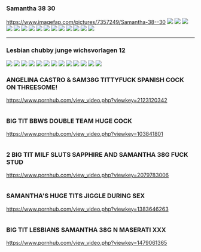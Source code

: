 ### Samantha 38 30
https://www.imagefap.com/pictures/7357249/Samantha-38--30
![](https://x.imagefapusercontent.com/u/Bill-75/7357249/325142643/Samantha_38___30_3394pp_samantha38gg-101.jpg)
![](https://x.imagefapusercontent.com/u/Bill-75/7357249/1891033982/Samantha_38___30_3394pp_samantha38gg-102.jpg)
![](https://x.imagefapusercontent.com/u/Bill-75/7357249/473703319/Samantha_38___30_3394pp_samantha38gg-103.jpg)
![](https://x.imagefapusercontent.com/u/Bill-75/7357249/840311001/Samantha_38___30_3394pp_samantha38gg-106.jpg)
![](https://x.imagefapusercontent.com/u/Bill-75/7357249/1588898707/Samantha_38___30_3394pp_samantha38gg-107.jpg)
![](https://x.imagefapusercontent.com/u/Bill-75/7357249/1105849453/Samantha_38___30_3394pp_samantha38gg-108.jpg)
![](https://x.imagefapusercontent.com/u/Bill-75/7357249/702898926/Samantha_38___30_3394pp_samantha38gg-111.jpg)
![](https://x.imagefapusercontent.com/u/Bill-75/7357249/780650322/Samantha_38___30_3394pp_samantha38gg-112.jpg)
![](https://x.imagefapusercontent.com/u/Bill-75/7357249/216465443/Samantha_38___30_3394pp_samantha38gg-113.jpg)
![](https://x.imagefapusercontent.com/u/Bill-75/7357249/1437092175/Samantha_38___30_3394pp_samantha38gg-116.jpg)
![](https://x.imagefapusercontent.com/u/Bill-75/7357249/1899558148/Samantha_38___30_3394pp_samantha38gg-117.jpg)
![](https://x.imagefapusercontent.com/u/Bill-75/7357249/2089043801/Samantha_38___30_3394pp_samantha38gg-118.jpg)
![](https://x.imagefapusercontent.com/u/Bill-75/7357249/2072488839/Samantha_38___30_3394pp_samantha38gg-121.jpg)
![](https://x.imagefapusercontent.com/u/Bill-75/7357249/129775697/Samantha_38___30_3394pp_samantha38gg-151.jpg)
![](https://x.imagefapusercontent.com/u/Bill-75/7357249/1848600531/Samantha_38___30_3394pp_samantha38gg-226.jpg)
![]()
![]()
![]()
![]()
![]()
![]()
![]()
![]()
![]()
![]()
![]()
![]()
![]()
![]()
![]()
![]()

---
### Lesbian chubby junge wichsvorlagen 12
![](http://x.imagefapusercontent.com/u/ilovemywife/4104456/1567240850/1.jpg)
![](http://x.imagefapusercontent.com/u/ilovemywife/4104456/1471531792/2.jpg)
![](http://x.imagefapusercontent.com/u/ilovemywife/4104456/117109551/3.jpg)
![](http://x.imagefapusercontent.com/u/ilovemywife/4104456/762706048/4.jpg)
![](http://x.imagefapusercontent.com/u/ilovemywife/4104456/660242732/5.jpg)
![](http://x.imagefapusercontent.com/u/ilovemywife/4104456/737208900/6.jpg)
![](http://x.imagefapusercontent.com/u/ilovemywife/4104456/921520933/7.jpg)
![](http://x.imagefapusercontent.com/u/ilovemywife/4104456/1706374195/8.jpg)
![](http://x.imagefapusercontent.com/u/ilovemywife/4104456/1633206752/9.jpg)
![](http://x.imagefapusercontent.com/u/ilovemywife/4104456/925617452/10.jpg)
![](http://x.imagefapusercontent.com/u/ilovemywife/4104456/1050327607/11.jpg)
![](http://x.imagefapusercontent.com/u/ilovemywife/4104456/805700476/12.jpg)
![](http://x.imagefapusercontent.com/u/ilovemywife/4104456/119185459/o10.jpg)
### ANGELINA CASTRO & SAM38G TITTYFUCK SPANISH COCK ON THREESOME!
https://www.pornhub.com/view_video.php?viewkey=2123120342
>![]()
### BIG TIT BBWS DOUBLE TEAM HUGE COCK
https://www.pornhub.com/view_video.php?viewkey=103841801
>![]()
### 2 BIG TIT MILF SLUTS SAPPHIRE AND SAMANTHA 38G FUCK STUD
https://www.pornhub.com/view_video.php?viewkey=2079783006
>![]()
### SAMANTHA'S HUGE TITS JIGGLE DURING SEX
https://www.pornhub.com/view_video.php?viewkey=1383646263
>![]()
### BIG TIT LESBIANS SAMANTHA 38G N MASERATI XXX
https://www.pornhub.com/view_video.php?viewkey=1479061365
>![]()
